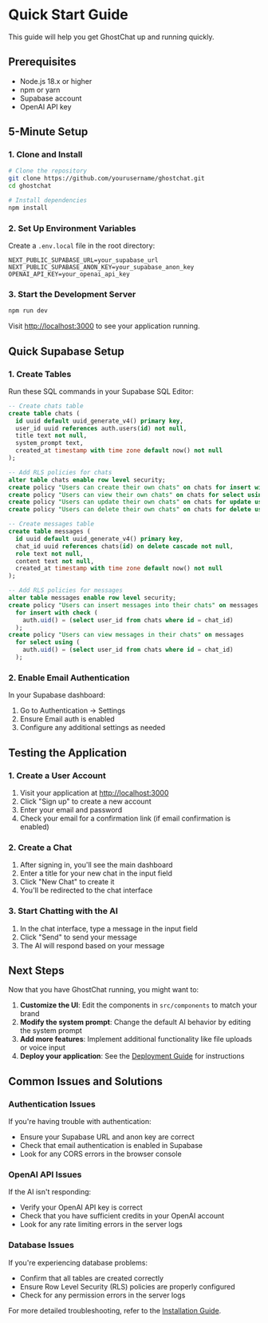 # Quick Start Guide

This guide will help you get GhostChat up and running quickly.

## Prerequisites

- Node.js 18.x or higher
- npm or yarn
- Supabase account
- OpenAI API key

## 5-Minute Setup

### 1. Clone and Install

```bash
# Clone the repository
git clone https://github.com/yourusername/ghostchat.git
cd ghostchat

# Install dependencies
npm install
```

### 2. Set Up Environment Variables

Create a `.env.local` file in the root directory:

```
NEXT_PUBLIC_SUPABASE_URL=your_supabase_url
NEXT_PUBLIC_SUPABASE_ANON_KEY=your_supabase_anon_key
OPENAI_API_KEY=your_openai_api_key
```

### 3. Start the Development Server

```bash
npm run dev
```

Visit [http://localhost:3000](http://localhost:3000) to see your application running.

## Quick Supabase Setup

### 1. Create Tables

Run these SQL commands in your Supabase SQL Editor:

```sql
-- Create chats table
create table chats (
  id uuid default uuid_generate_v4() primary key,
  user_id uuid references auth.users(id) not null,
  title text not null,
  system_prompt text,
  created_at timestamp with time zone default now() not null
);

-- Add RLS policies for chats
alter table chats enable row level security;
create policy "Users can create their own chats" on chats for insert with check (auth.uid() = user_id);
create policy "Users can view their own chats" on chats for select using (auth.uid() = user_id);
create policy "Users can update their own chats" on chats for update using (auth.uid() = user_id);
create policy "Users can delete their own chats" on chats for delete using (auth.uid() = user_id);

-- Create messages table
create table messages (
  id uuid default uuid_generate_v4() primary key,
  chat_id uuid references chats(id) on delete cascade not null,
  role text not null,
  content text not null,
  created_at timestamp with time zone default now() not null
);

-- Add RLS policies for messages
alter table messages enable row level security;
create policy "Users can insert messages into their chats" on messages 
  for insert with check (
    auth.uid() = (select user_id from chats where id = chat_id)
  );
create policy "Users can view messages in their chats" on messages 
  for select using (
    auth.uid() = (select user_id from chats where id = chat_id)
  );
```

### 2. Enable Email Authentication

In your Supabase dashboard:
1. Go to Authentication → Settings
2. Ensure Email auth is enabled
3. Configure any additional settings as needed

## Testing the Application

### 1. Create a User Account

1. Visit your application at [http://localhost:3000](http://localhost:3000)
2. Click "Sign up" to create a new account
3. Enter your email and password
4. Check your email for a confirmation link (if email confirmation is enabled)

### 2. Create a Chat

1. After signing in, you'll see the main dashboard
2. Enter a title for your new chat in the input field
3. Click "New Chat" to create it
4. You'll be redirected to the chat interface

### 3. Start Chatting with the AI

1. In the chat interface, type a message in the input field
2. Click "Send" to send your message
3. The AI will respond based on your message

## Next Steps

Now that you have GhostChat running, you might want to:

1. **Customize the UI**: Edit the components in `src/components` to match your brand
2. **Modify the system prompt**: Change the default AI behavior by editing the system prompt
3. **Add more features**: Implement additional functionality like file uploads or voice input
4. **Deploy your application**: See the [Deployment Guide](../deployment/vercel.md) for instructions

## Common Issues and Solutions

### Authentication Issues

If you're having trouble with authentication:
- Ensure your Supabase URL and anon key are correct
- Check that email authentication is enabled in Supabase
- Look for any CORS errors in the browser console

### OpenAI API Issues

If the AI isn't responding:
- Verify your OpenAI API key is correct
- Check that you have sufficient credits in your OpenAI account
- Look for any rate limiting errors in the server logs

### Database Issues

If you're experiencing database problems:
- Confirm that all tables are created correctly
- Ensure Row Level Security (RLS) policies are properly configured
- Check for any permission errors in the server logs

For more detailed troubleshooting, refer to the [Installation Guide](installation.md).
